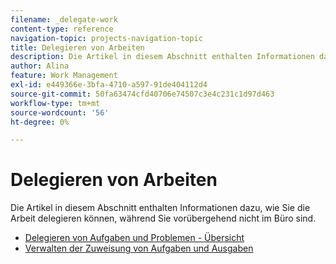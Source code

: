 ```yaml
---
filename: _delegate-work
content-type: reference
navigation-topic: projects-navigation-topic
title: Delegieren von Arbeiten
description: Die Artikel in diesem Abschnitt enthalten Informationen dazu, wie Sie die Arbeit delegieren können, während Sie vorübergehend nicht im Büro sind.
author: Alina
feature: Work Management
exl-id: e449366e-3bfa-4710-a597-91de404112d4
source-git-commit: 50fa63474cfd40706e74507c3e4c231c1d97d463
workflow-type: tm+mt
source-wordcount: '56'
ht-degree: 0%

---
```


# Delegieren von Arbeiten

Die Artikel in diesem Abschnitt enthalten Informationen dazu, wie Sie die Arbeit delegieren können, während Sie vorübergehend nicht im Büro sind.

* [Delegieren von Aufgaben und Problemen - Übersicht](../../manage-work/delegate-work/delegate-work-overview.md)
* [Verwalten der Zuweisung von Aufgaben und Ausgaben](../../manage-work/delegate-work/how-to-delegate-work.md)
